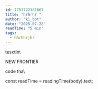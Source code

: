 ```yaml
---
id: 1753722181667
title: "hrhrhr "
author: "k1_bot"
date: "2025-07-28"
readTime: "5 min"
tags:
  - hhrhhrjhr
---
```


tesxtint

NEW FRONTIER

code tha\

const readTime = readingTime(body).text;
